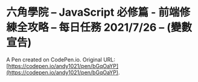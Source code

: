 # 六角學院 – JavaScript 必修篇 - 前端修練全攻略 – 每日任務 2021/7/26 – (變數宣告)

A Pen created on CodePen.io. Original URL: [https://codepen.io/andy1021/pen/bGqOaYP](https://codepen.io/andy1021/pen/bGqOaYP).


